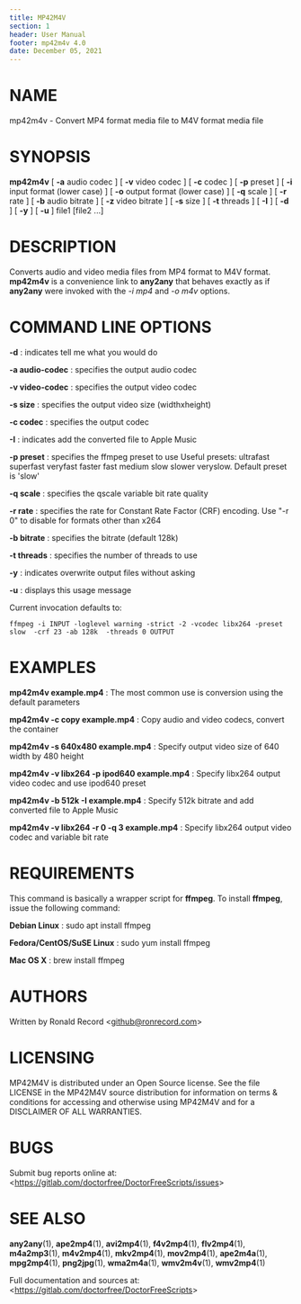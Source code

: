 ```yaml
---
title: MP42M4V
section: 1
header: User Manual
footer: mp42m4v 4.0
date: December 05, 2021
---
```

# NAME
mp42m4v - Convert MP4 format media file to M4V format media file

# SYNOPSIS
**mp42m4v** [ **-a** audio codec ] [ **-v** video codec ] [ **-c** codec ] [ **-p** preset ] [ **-i** input format (lower case) ] [ **-o** output format (lower case) ] [ **-q** scale ] [ **-r** rate ] [ **-b** audio bitrate ] [ **-z** video bitrate ] [ **-s** size ] [ **-t** threads ] [ **-I** ] [ **-d** ] [ **-y** ] [ **-u** ] file1 [file2 ...]

# DESCRIPTION
Converts audio and video media files from MP4 format to M4V format. **mp42m4v** is a convenience link to **any2any** that behaves exactly as if **any2any** were invoked with the *-i mp4* and *-o m4v* options.

# COMMAND LINE OPTIONS

**-d**
: indicates tell me what you would do

**-a audio-codec**
: specifies the output audio codec

**-v video-codec**
: specifies the output video codec

**-s size**
: specifies the output video size (widthxheight)

**-c codec**
: specifies the output codec

**-I**
: indicates add the converted file to Apple Music

**-p preset**
: specifies the ffmpeg preset to use
	 Useful presets:
	 ultrafast superfast veryfast faster fast medium slow
	 slower veryslow. Default preset is 'slow'

**-q scale**
: specifies the qscale variable bit rate quality

**-r rate**
: specifies the rate for Constant Rate Factor (CRF)
	encoding. Use "-r 0" to disable for formats other than x264

**-b bitrate**
: specifies the bitrate (default 128k)

**-t threads**
: specifies the number of threads to use

**-y**
: indicates overwrite output files without asking

**-u**
: displays this usage message

Current invocation defaults to:

`ffmpeg -i INPUT -loglevel warning -strict -2 -vcodec libx264 -preset slow  -crf 23 -ab 128k  -threads 0 OUTPUT`

# EXAMPLES

**mp42m4v example.mp4**
: The most common use is conversion using the default parameters

**mp42m4v -c copy example.mp4**
: Copy audio and video codecs, convert the container

**mp42m4v -s 640x480 example.mp4**
: Specify output video size of 640 width by 480 height

**mp42m4v -v libx264 -p ipod640 example.mp4**
: Specify libx264 output video codec and use ipod640 preset

**mp42m4v -b 512k -I example.mp4**
: Specify 512k bitrate and add converted file to Apple Music

**mp42m4v -v libx264 -r 0 -q 3 example.mp4**
: Specify libx264 output video codec and variable bit rate

# REQUIREMENTS
This command is basically a wrapper script for **ffmpeg**. To install 
**ffmpeg**, issue the following command:

**Debian Linux**
: sudo apt install ffmpeg

**Fedora/CentOS/SuSE Linux**
: sudo yum install ffmpeg

**Mac OS X**
: brew install ffmpeg

# AUTHORS
Written by Ronald Record &lt;github@ronrecord.com&gt;

# LICENSING
MP42M4V is distributed under an Open Source license.
See the file LICENSE in the MP42M4V source distribution
for information on terms &amp; conditions for accessing and
otherwise using MP42M4V and for a DISCLAIMER OF ALL WARRANTIES.

# BUGS
Submit bug reports online at: &lt;https://gitlab.com/doctorfree/DoctorFreeScripts/issues&gt;

# SEE ALSO
**any2any**(1), **ape2mp4**(1), **avi2mp4**(1), **f4v2mp4**(1), **flv2mp4**(1), **m4a2mp3**(1), **m4v2mp4**(1), **mkv2mp4**(1), **mov2mp4**(1), **ape2m4a**(1), **mpg2mp4**(1), **png2jpg**(1), **wma2m4a**(1), **wmv2m4v**(1), **wmv2mp4**(1)

Full documentation and sources at: &lt;https://gitlab.com/doctorfree/DoctorFreeScripts&gt;


